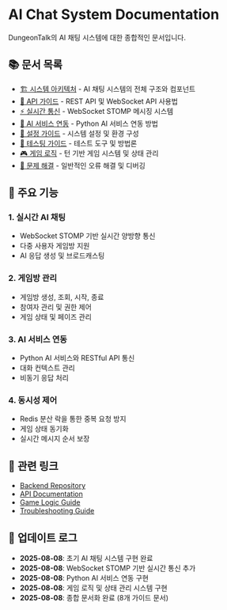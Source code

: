 # AI Chat System Documentation

DungeonTalk의 AI 채팅 시스템에 대한 종합적인 문서입니다.

## 📚 문서 목록

- [🏗️ 시스템 아키텍처](./architecture.md) - AI 채팅 시스템의 전체 구조와 컴포넌트
- [🚀 API 가이드](./api-guide.md) - REST API 및 WebSocket API 사용법
- [⚡ 실시간 통신](./websocket-guide.md) - WebSocket STOMP 메시징 시스템
- [🤖 AI 서비스 연동](./ai-service-integration.md) - Python AI 서비스 연동 방법
- [🔧 설정 가이드](./configuration.md) - 시스템 설정 및 환경 구성
- [🧪 테스팅 가이드](./testing-guide.md) - 테스트 도구 및 방법론
- [🎮 게임 로직](./game-logic.md) - 턴 기반 게임 시스템 및 상태 관리
- [🚨 문제 해결](./troubleshooting.md) - 일반적인 오류 해결 및 디버깅

## 🎯 주요 기능

### 1. 실시간 AI 채팅
- WebSocket STOMP 기반 실시간 양방향 통신
- 다중 사용자 게임방 지원
- AI 응답 생성 및 브로드캐스팅

### 2. 게임방 관리
- 게임방 생성, 조회, 시작, 종료
- 참여자 관리 및 권한 제어
- 게임 상태 및 페이즈 관리

### 3. AI 서비스 연동
- Python AI 서비스와 RESTful API 통신
- 대화 컨텍스트 관리
- 비동기 응답 처리

### 4. 동시성 제어
- Redis 분산 락을 통한 중복 요청 방지
- 게임 상태 동기화
- 실시간 메시지 순서 보장

## 🔗 관련 링크

- [Backend Repository](https://github.com/your-repo/dungeontalk-backend)
- [API Documentation](./api-guide.md)
- [Game Logic Guide](./game-logic.md)
- [Troubleshooting Guide](./troubleshooting.md)

## 📝 업데이트 로그

- **2025-08-08**: 초기 AI 채팅 시스템 구현 완료
- **2025-08-08**: WebSocket STOMP 기반 실시간 통신 추가
- **2025-08-08**: Python AI 서비스 연동 구현
- **2025-08-08**: 게임 로직 및 상태 관리 시스템 구현
- **2025-08-08**: 종합 문서화 완료 (8개 가이드 문서)